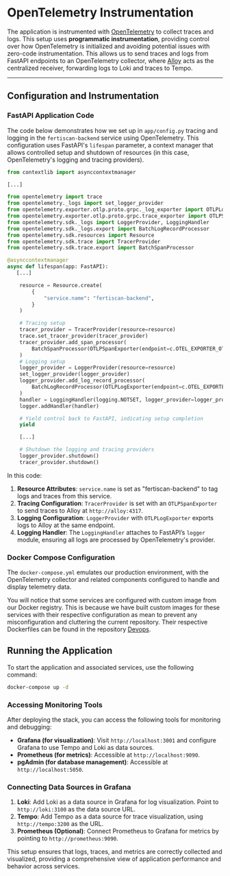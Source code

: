 # OpenTelemetry Instrumentation

The application is instrumented with
[OpenTelemetry](https://opentelemetry.io/docs/what-is-opentelemetry/) to collect
traces and logs. This setup uses **programmatic instrumentation**, providing
control over how OpenTelemetry is initialized and avoiding potential issues with
zero-code instrumentation. This allows us to send traces and logs from FastAPI
endpoints to an OpenTelemetry collector, where
[Alloy](https://grafana.com/docs/alloy/latest/) acts as the centralized
receiver, forwarding logs to Loki and traces to Tempo.

---

## Configuration and Instrumentation

### FastAPI Application Code

The code below demonstrates how we set up in `app/config.py` tracing and logging in the
`fertiscan-backend` service using OpenTelemetry. This configuration uses
FastAPI's `lifespan` parameter, a context manager that allows controlled setup
and shutdown of resources (in this case, OpenTelemetry's logging and tracing
providers).

```python
from contextlib import asynccontextmanager

[...]

from opentelemetry import trace
from opentelemetry._logs import set_logger_provider
from opentelemetry.exporter.otlp.proto.grpc._log_exporter import OTLPLogExporter
from opentelemetry.exporter.otlp.proto.grpc.trace_exporter import OTLPSpanExporter
from opentelemetry.sdk._logs import LoggerProvider, LoggingHandler
from opentelemetry.sdk._logs.export import BatchLogRecordProcessor
from opentelemetry.sdk.resources import Resource
from opentelemetry.sdk.trace import TracerProvider
from opentelemetry.sdk.trace.export import BatchSpanProcessor

@asynccontextmanager
async def lifespan(app: FastAPI):
   [...]

    resource = Resource.create(
        {
            "service.name": "fertiscan-backend",
        }
    )

    # Tracing setup
    tracer_provider = TracerProvider(resource=resource)
    trace.set_tracer_provider(tracer_provider)
    tracer_provider.add_span_processor(
        BatchSpanProcessor(OTLPSpanExporter(endpoint=c.OTEL_EXPORTER_OTLP_ENDPOINT, insecure=True))
    )
    # Logging setup
    logger_provider = LoggerProvider(resource=resource)
    set_logger_provider(logger_provider)
    logger_provider.add_log_record_processor(
        BatchLogRecordProcessor(OTLPLogExporter(endpoint=c.OTEL_EXPORTER_OTLP_ENDPOINT, insecure=True))
    )
    handler = LoggingHandler(logging.NOTSET, logger_provider=logger_provider)
    logger.addHandler(handler)

    # Yield control back to FastAPI, indicating setup completion
    yield

    [...]

    # Shutdown the logging and tracing providers
    logger_provider.shutdown()
    tracer_provider.shutdown()
```

In this code:

1. **Resource Attributes**: `service.name` is set as "fertiscan-backend" to tag
   logs and traces from this service.
2. **Tracing Configuration**: `TracerProvider` is set with an `OTLPSpanExporter`
   to send traces to Alloy at `http://alloy:4317`.
3. **Logging Configuration**: `LoggerProvider` with `OTLPLogExporter` exports
   logs to Alloy at the same endpoint.
4. **Logging Handler**: The `LoggingHandler` attaches to FastAPI’s `logger`
   module, ensuring all logs are processed by OpenTelemetry's provider.

### Docker Compose Configuration

The `docker-compose.yml` emulates our production environment, with the
OpenTelemetry collector and related components configured to handle and display
telemetry data.

You will notice that some services are configured with custom image from our
Docker registry. This is because we have built custom images for these services
with their respective configuration as mean to prevent any misconfiguration and
cluttering the current repository. Their respective Dockerfiles can be found in
the repository
[Devops](https://github.com/ai-cfia/devops/tree/main/dockerfiles).

## Running the Application

To start the application and associated services, use the following command:

```bash
docker-compose up -d
```

### Accessing Monitoring Tools

After deploying the stack, you can access the following tools for monitoring and
debugging:

- **Grafana (for visualization)**: Visit `http://localhost:3001` and configure
  Grafana to use Tempo and Loki as data sources.
- **Prometheus (for metrics)**: Accessible at `http://localhost:9090`.
- **pgAdmin (for database management)**: Accessible at `http://localhost:5050`.

### Connecting Data Sources in Grafana

1. **Loki**: Add Loki as a data source in Grafana for log visualization. Point
   to `http://loki:3100` as the data source URL.
2. **Tempo**: Add Tempo as a data source for trace visualization, using
   `http://tempo:3200` as the URL.
3. **Prometheus (Optional)**: Connect Prometheus to Grafana for metrics by
   pointing to `http://prometheus:9090`.

This setup ensures that logs, traces, and metrics are correctly collected and
visualized, providing a comprehensive view of application performance and
behavior across services.
